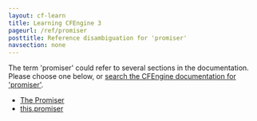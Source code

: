 ```yaml
---
layout: cf-learn
title: Learning CFEngine 3
pageurl: /ref/promiser
posttitle: Reference disambiguation for 'promiser'
navsection: none
---
```


The term 'promiser' could refer to several sections in the documentation. Please choose one below, or
[search the CFEngine documentation for 'promiser'](http://docs.cfengine.com/latest/search.html?q=promiser).

- [The Promiser](http://docs.cfengine.com/latest/guide-language-concepts-promises.html#the-promiser)
- [this.promiser](http://docs.cfengine.com/latest/reference-special-variables-this.html#this-promiser)
